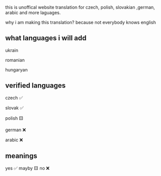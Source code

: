 this is unoffical website translation for czech, polish, slovakian ,german, arabic and more laguages.

why i am making this translation?
because not everybody knows english

what languages i will add
-
ukrain

romanian

hungaryan


verified languages
-
czech ✅

slovak ✅

polish 🟨

german ❌

arabic ❌


meanings
-
yes ✅
mayby 🟨
no ❌
